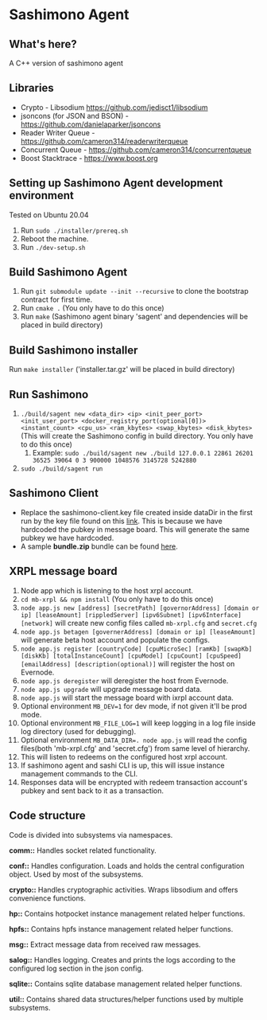 # Sashimono Agent

## What's here?

A C++ version of sashimono agent

## Libraries

- Crypto - Libsodium https://github.com/jedisct1/libsodium
- jsoncons (for JSON and BSON) - https://github.com/danielaparker/jsoncons
- Reader Writer Queue - https://github.com/cameron314/readerwriterqueue
- Concurrent Queue - https://github.com/cameron314/concurrentqueue
- Boost Stacktrace - https://www.boost.org

## Setting up Sashimono Agent development environment

Tested on Ubuntu 20.04

1. Run `sudo ./installer/prereq.sh`
1. Reboot the machine.
1. Run `./dev-setup.sh`

## Build Sashimono Agent

1. Run `git submodule update --init --recursive` to clone the bootstrap contract for first time.
1. Run `cmake .` (You only have to do this once)
1. Run `make` (Sashimono agent binary 'sagent' and dependencies will be placed in build directory)

## Build Sashimono installer

Run `make installer` ('installer.tar.gz' will be placed in build directory)

## Run Sashimono

1. `./build/sagent new <data_dir> <ip> <init_peer_port> <init_user_port> <docker_registry_port(optional[0])> <instant_count> <cpu_us> <ram_kbytes> <swap_kbytes> <disk_kbytes>` (This will create the Sashimono config in build directory. You only have to do this once)
   1. Example: `sudo ./build/sagent new ./build 127.0.0.1 22861 26201 36525 39064 0 3 900000 1048576 3145728 5242880`
1. `sudo ./build/sagent run`

## Sashimono Client

- Replace the sashimono-client.key file created inside dataDir in the first run by the key file found on this [link](https://geveoau.sharepoint.com/:u:/g/EX5U8SxYyM5Anyq2rAcMXtkBEOO_XWT7hCo30SGIsDAyLg?e=LycwQx). This is because we have hardcoded the pubkey in message board. This will generate the same pubkey we have hardcoded.
- A sample **bundle.zip** bundle can be found [here](https://geveoau.sharepoint.com/:u:/g/EdurCbuttzdCnuQCyIb0SKEBWq4j9LKdgAIjJvt3zwueew?e=lPYfMG).

## XRPL message board

1. Node app which is listening to the host xrpl account.
1. `cd mb-xrpl && npm install` (You only have to do this once)
1. `node app.js new [address] [secretPath] [governorAddress] [domain or ip] [leaseAmount] [rippledServer] [ipv6Subnet] [ipv6Interface] [network]` will create new config files called `mb-xrpl.cfg` and `secret.cfg`
1. `node app.js betagen [governerAddress] [domain or ip] [leaseAmount]` will generate beta host account and populate the configs.
1. `node app.js register [countryCode] [cpuMicroSec] [ramKb] [swapKb] [diskKb] [totalInstanceCount] [cpuModel] [cpuCount] [cpuSpeed] [emailAddress] [description(optional)]` will register the host on Evernode.
1. `node app.js deregister` will deregister the host from Evernode.
1. `node app.js upgrade` will upgrade message board data.
1. `node app.js` will start the message board with ixrpl account data.
1. Optional environment `MB_DEV=1` for dev mode, if not given it'll be prod mode.
1. Optional environment `MB_FILE_LOG=1` will keep logging in a log file inside log directory (used for debugging).
1. Optional environment `MB_DATA_DIR=. node app.js` will read the config files(both 'mb-xrpl.cfg' and 'secret.cfg') from same level of hierarchy.
1. This will listen to redeems on the configured host xrpl account.
1. If sashimono agent and sashi CLI is up, this will issue instance management commands to the CLI.
1. Responses data will be encrypted with redeem transaction account's pubkey and sent back to it as a transaction.

## Code structure

Code is divided into subsystems via namespaces.

**comm::** Handles socket related functionality.

**conf::** Handles configuration. Loads and holds the central configuration object. Used by most of the subsystems.

**crypto::** Handles cryptographic activities. Wraps libsodium and offers convenience functions.

**hp::** Contains hotpocket instance management related helper functions.

**hpfs::** Contains hpfs instance management related helper functions.

**msg::** Extract message data from received raw messages.

**salog::** Handles logging. Creates and prints the logs according to the configured log section in the json config.

**sqlite::** Contains sqlite database management related helper functions.

**util::** Contains shared data structures/helper functions used by multiple subsystems.
